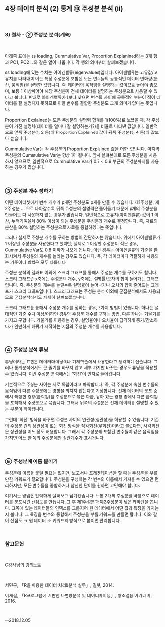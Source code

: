 

## 4장 데이터 분석 (2) 통계 ⑩ 주성분 분석 (ii)

​ 
​ 

### 3) 절차 - ② 주성분 분석(계속)

​ 

아래쪽 표에는 ss loading, Cummulative Var, Proportion Explanined라는 3개 행과 PC1, PC2 …와 같은 열이 나옵니다. 각 행의 의미부터 살펴보겠습니다.

ss loading에 있는 수치는 아이겐밸류(eigenvalues)입니다. 아이겐밸류는 고유값/고유치를 나타내며 이는 특정 주성분에 포함된 모든 변수들의 공통적인 데이터 변화량(분산, 움직임)을 설명한 값입니다. 즉, 데이터의 움직임을 설명하는 값이므로 높아야 좋으며, 보통 1 이상이어야 해당 주성분이 전체 데이터를 설명하는 주성분으로 사용할 수 있다고 봅니다. 반대로 아이겐밸류가 1보다 낮으면 변수들 사이에 공통적인 부분이 적어 데이터를 잘 설명하지 못하므로 이들 변수를 결합한 주성분도 크게 의미가 없다는 뜻입니다.

Proportion Explained는 모든 주성분의 설명력 합계를 1(100%)로 보았을 때, 각 주성분이 가진 설명력(데이터를 얼마나 잘 설명하는가?)을 비율로 나타낸 값입니다. 일반적으로 앞쪽 주성분(1, 2 등)의 Proportion Explained 값이 뒤쪽 주성분(3, 4 등)의 값보다 높습니다.

Cummulative Var는 각 주성분의 Proportion Explained 값을 더한 값입니다. 마지막 주성분의 Cummulative Var는 항상 1이 됩니다. 앞서 살펴본대로 모든 주성분을 사용하지 않으므로, 일반적으로 Cummulative Var가 0.7 ~ 0.9 부근의 주성분까지를 사용하는 경우가 많습니다.

​     

### ③ 주성분 개수 정하기

어떤 데이터셋에서 변수 개수가 p개면 주성분도 p개를 만들 수 있습니다. 제1주성분, 제2주성분 … 으로 나아갈수록 뒤쪽 주성분의 설명력은 줄어들기 때문에 p개의 주성분을 만들어도 다 사용하지 않는 경우가 많습니다. 일반적으로 고유치(아이겐벨류) 값이 1 이상, 누적기여율이 80% 이상이 되는 주성분을 주성분의 개수로 결정합니다. 즉, 자료의 분산을 80% 설명하는 주성분으로 자료를 종합하겠다는 뜻입니다.

그러나 실제로 주성분 개수를 구하는 방법이 간단하지는 않습니다. 위에서 아이겐밸류가 1 이상인 주성분을 사용한다고 했지만, 실제로 1 이상인 주성분이 적은 경우, Cummulative Var도 0.8 이하가 나오게 됩니다. 이런 경우는 아이겐밸류의 기준을 완화시켜서 주성분의 개수를 늘리는 경우도 있습니다. 즉, 각 데이터마다 적절하게 사용되는 기준이나 방법은 모두 다릅니다.

주성분 분석의 결과표 이외에 스크리 그래프를 통해서 주성분 개수를 구하기도 합니다. 스크리 그래프란 x축에는 주성분의 개수, y축에는 설명률/오차의 합이 들어가는 그래프입니다. 즉, 주성분의 개수를 늘릴수록 설명률이 늘어나가나 오차의 합이 줄어드는 그래프가 스크리 그래프입니다. 스크리 그래프는 주성분 분석 이외에 군집분석에서도 사용되므로 군집분석에서도 자세히 살펴보겠습니다.

스크리 그래프를 통해서 주성분 개수를 정하는 경우, 2가지 방법이 있습니다. 하나는 절대적인 기준 수치 이상/이하인 경우의 주성분 개수를 구하는 방법, 다른 하나는 기울기를 가지고 구합니다. 기울기를 이용하는 경우, 설명율이나 오차율이 급격하게 증가/감소하다가 완만하게 바뀌기 시작하는 지점의 주성분 개수를 사용합니다.

​     

### ④ 주성분 분석 튜닝

튜닝이라는 표현은 데이터마이닝이나 기계학습에서 사용한다고 생각하기 쉽습니다. 그러나 통계분석에서도 큰 줄기를 바꾸지 않고 세부 가지만 바꾸는 경우도 튜닝을 적용할 수 있습니다. 이번 주성분 분석에서는 ‘회전’이 인자로 들어갑니다.

기본적으로 주성분 사이는 서로 독립이라고 파악합니다. 즉, 각 주성분에 속한 변수들의 움직임이 다른 주성분에는 영향을 끼치지 않는다고 가정합니다. 전체 데이터의 분포 중에서 특정한 경향(움직임)을 주성분으로 묶은 다음, 남아 있는 경향 중에서 다른 움직임을 포착해서 주성분으로 묶습니다. 그래서 뒤쪽의 주성분은 전체 데이터를 설명할 수 있는 부분이 작아집니다.

그런데 ‘회전’ 방식을 바꾸면 주성분 사이의 연관성(상관성)을 허용할 수 있습니다. 기존의 주성분 간의 상관성이 없는 회전 방식을 직각회전(무회전)이라고 불렀다면, 사각회전은 상관성을 어느 정도 허용합니다. 그래서 각 주성분에 포함된 변수들이 같은 움직임을 가지면 어느 한 쪽의 주성분에만 상관계수가 표시됩니다.

​     

### ⑤ 주성분에 이름 붙이기

주성분에 이름을 붙일 필요는 없지만, 보고서나 프레젠테이션을 할 때는 주성분을 부를 만한 키워드가 필요합니다. 주성분을 구성하는 각 변수의 이름에서 가져올 수 있으면 편리하지만, 모든 변수들을 종합하거나 참신한 단어를 원하면 고민해야 합니다.

여기서는 방법만 간략하게 살펴보고 넘기겠습니다. 보통 2개의 주성분을 바탕으로 데이터를 분포시킨 산점도를 만듭니다. 그 후 제1주성분과 제2주성분이 낮은 좌하단을 봅니다. 그쪽에 있는 데이터들의 인덱스를 그룹지어 원 데이터에서 어떤 값과 특징을 가지는지 봅니다. 그 특징을 변수와 종합해서 주성분을 부를 키워드를 만들면 됩니다. 이와 같이 산점도 → 원 데이터 → 키워드의 방식으로 붙이면 편리합니다.

​     

### 참고문헌

​     

C강사님의 강의노트

​     

서민구, 「R을 이용한 데이터 처리&분석 실무」, 길벗, 2014.

이재길, 「R프로그램에 기반한 다변량분석 및 데이터마이닝」, 황소걸음 아카데미, 2016.

​ 

--2018.12.05

